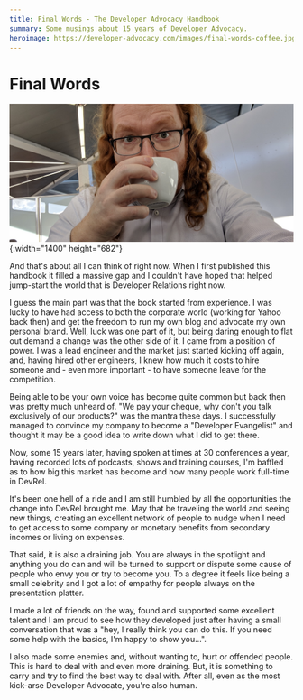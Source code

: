 ```yaml
---
title: Final Words - The Developer Advocacy Handbook
summary: Some musings about 15 years of Developer Advocacy.
heroimage: https://developer-advocacy.com/images/final-words-coffee.jpg
---
```


# Final Words

![Chris Heilmann drinking coffee](images/final-words-coffee.jpg){:width="1400"
height="682"}

And that's about all I can think of right now. When I first published this handbook it filled a massive gap and I couldn't have hoped that helped jump-start the world that is Developer Relations right now.

I guess the main part was that the book started from experience. I was lucky to have had access to both the corporate world (working for Yahoo back then) and get the freedom to run my own blog and advocate my own personal brand. Well, luck was one part of it, but being daring enough to flat out demand a change was the other side of it. I came from a position of power. I was a lead engineer and the market just started kicking off again, and, having hired other engineers, I knew how much it costs to hire someone and - even more important - to have someone leave for the competition.

Being able to be your own voice has become quite common but back then was pretty much unheard of. "We pay your cheque, why don't you talk exclusively of our products?" was the mantra these days. I successfully managed to convince my company to become a "Developer Evangelist" and thought it may be a good idea to write down what I did to get there.

Now, some 15 years later, having spoken at times at 30 conferences a year, having recorded lots of podcasts, shows and training courses, I'm baffled as to how big this market has become and how many people work full-time in DevRel.

It's been one hell of a ride and I am still humbled by all the opportunities the change into DevRel brought me. May that be traveling the world and seeing new things, creating an excellent network of people to nudge when I need to get access to some company or monetary benefits from secondary incomes or living on expenses.

That said, it is also a draining job. You are always in the spotlight and anything you do can and will be turned to support or dispute some cause of people who envy you or try to become you. To a degree it feels like being a small celebrity and I got a lot of empathy for people always on the presentation platter.

I made a lot of friends on the way, found and supported some excellent talent and I am proud to see how they developed just after having a small conversation that was a "hey, I really think you can do this. If you need some help with the basics, I'm happy to show you…".

I also made some enemies and, without wanting to, hurt or offended people. This is hard to deal with and even more draining. But, it is something to carry and try to find the best way to deal with. After all, even as the most kick-arse Developer Advocate, you're also human.